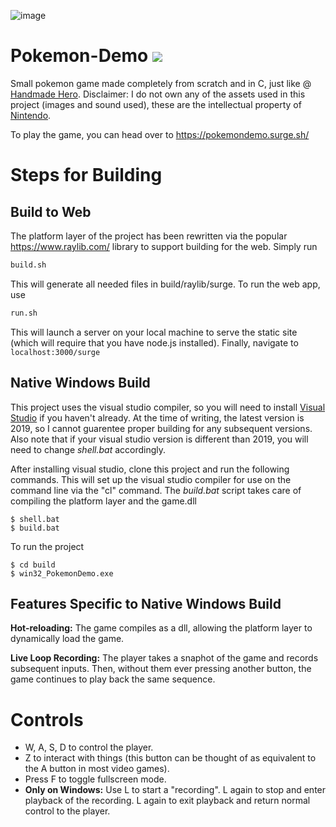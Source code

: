 ![image](https://user-images.githubusercontent.com/38915815/134362903-acc868d5-98be-452b-a483-94594024f606.png)

# Pokemon-Demo <img src="https://emojis.slackmojis.com/emojis/images/1479080836/1363/eevee.gif?1479080836" />

Small pokemon game made completely from scratch and in C, just like @ <a href="https://handmadehero.org/">Handmade Hero</a>. Disclaimer: I do not own any of the assets used in this project (images and sound used), these are the intellectual property of <a href="https://www.nintendo.com/">Nintendo</a>.

To play the game, you can head over to https://pokemondemo.surge.sh/


# Steps for Building

## Build to Web

The platform layer of the project has been rewritten via the popular https://www.raylib.com/ library to support building for the web. Simply run 

```bash
build.sh
```

This will generate all needed files in build/raylib/surge. To run the web app, use

```bash
run.sh
```

This will launch a server on your local machine to serve the static site (which will require that you have node.js installed). Finally, navigate to ```localhost:3000/surge```

## Native Windows Build
This project uses the visual studio compiler, so you will need to install <a href="https://visualstudio.microsoft.com/vs/">Visual Studio</a> if you haven't already. At the time of writing, the latest version is 2019, so I cannot guarentee proper building for any subsequent versions. Also note that if your visual studio version is different than 2019, you will need to change *shell.bat* accordingly.   

After installing visual studio, clone this project and run the following commands. This will set up the visual studio compiler for use on the command line via the "cl" command. The *build.bat* script takes care of compiling the platform layer and the game.dll
```
$ shell.bat
$ build.bat
```
To run the project
```
$ cd build
$ win32_PokemonDemo.exe
```

## Features Specific to Native Windows Build 
**Hot-reloading:** The game compiles as a dll, allowing the platform layer to dynamically load the game.

**Live Loop Recording:** The player takes a snaphot of the game and records subsequent inputs. Then, without them ever pressing another button, the game continues to play back the same sequence. 

# Controls
- W, A, S, D to control the player. 
- Z to interact with things (this button can be thought of as equivalent to the A button in most video games). 
- Press F to toggle fullscreen mode.
- **Only on Windows:** Use L to start a "recording". L again to stop and enter playback of the recording. L again to exit playback and return normal control to the player.